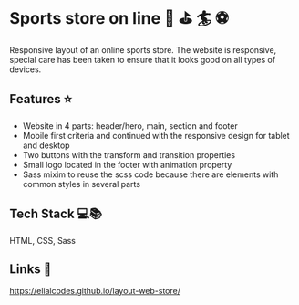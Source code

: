 # Sports store on line :football: :golf: :surfer: :soccer:

Responsive layout of an online sports store. The website is responsive, special care has been taken to ensure that it looks good on all types of devices. 


## Features :star:
 - Website in 4 parts: header/hero, main, section and footer
 - Mobile first criteria and continued with the responsive design for tablet and desktop
 - Two buttons with the transform and transition properties
 - Small logo located in the footer with animation property
 - Sass mixim to reuse the scss code because there are elements with common styles in several parts


## Tech Stack :computer::books:

HTML, CSS, Sass


## Links  🔗 

https://elialcodes.github.io/layout-web-store/
